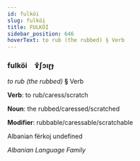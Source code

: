 ```yaml
---
id: fulköi
slug: fulköi
title: FULKÖİ
sidebar_position: 646
hoverText: to rub (the rubbed) § Verb
---
```


### fulköi&emsp;<span kind="abugida">ɤ͊ʃɔıɽɟ</span>

*to rub (the rubbed)* **§** Verb

**Verb**: to rub/caress/scratch

**Noun**: the rubbed/caressed/scratched

**Modifier**: rubbable/caressable/scratchable

Albanian fërkoj undefined

*Albanian Language Family*